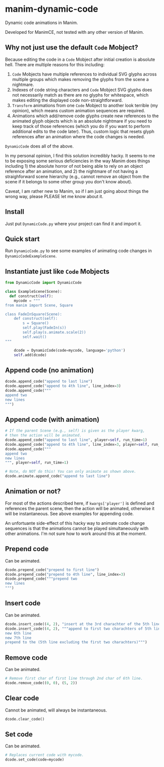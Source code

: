 # manim-dynamic-code
Dynamic code animations in Manim.

Developed for ManimCE, not tested with any other version of Manim.

## Why not just use the default `Code` Mobject?
Because editing the code in a `Code` Mobject after initial creation is absolute hell. There are multiple reasons for this including:
1. `Code` Mobjects have multiple references to individual SVG glyphs across multiple groups which makes removing the glyphs from the scene a nightmare.
2. Indexes of code string characters and `Code` Mobject SVG glyphs does not necessarily  match as there are no glyphs for whitespace, which makes editing the displayed code non-straightforward.
3. `Transform` animations from one `Code` Mobject to another look terrible (my opinion), which means custom animation sequences are required.
4. Animations which add/remove code glyphs create new references to the animated glyph objects which is an absolute nightmare if you need to keep track of those references (which you do if you want to perform additional edits to the code later). Thus, custom logic that resets glyph references after an animation where the code changes is needed.

`DynamicCode` does all of the above.

In my personal opinion, I find this solution incredibly hacky. It seems to me to be exposing some serious deficiencies in the way Manim does things including 1) the absolute horror of not being able to rely on an object reference after an animation, and 2) the nightmare of not having a straighforward scene hierarchy (e.g., cannot remove an object from the scene if it belongs to some other group you don't know about).

Caveat, I am rather new to Manim, so if I am just going about things the wrong way, please PLEASE let me know about it.

## Install
Just put `DynamicCode.py` where your project can find it and import it.

## Quick start
Run `DynamicCode.py` to see some examples of animating code changes in `DynamicCodeExampleScene`.

## Instantiate just like `Code` Mobjects
```python
from DynamicCode import DynamicCode

class ExampleScene(Scene):
  def construct(self):
    mycode = """
from manim import Scene, Square

class FadeInSquare(Scene):
    def construct(self):
        s = Square()
        self.play(FadeIn(s))
        self.play(s.animate.scale(2))
        self.wait()
"""

    dcode = DynamicCode(code=mycode, language='python')
    self.add(dcode)
```

## Append code (no animation)
```python
dcode.append_code("append to last line")
dcode.append_code("append to 4th line", line_index=3)
dcode.append_code("""
append two
new lines
""")
```

## Append code (with animation)
```python
# If the parent Scene (e.g., self) is given as the player kwarg,
# then the action will be animated.
dcode.append_code("append to last line", player=self, run_time=1)
dcode.append_code("append to 4th line", line_index=3, player=self, run_time=1)
dcode.append_code("""
append two
new lines
""", player=self, run_time=1)

# Note, do NOT do this! You can only animate as shown above.
dcode.animate.append_code("append to last line")
```

## Animation or not?
For most of the actions described here, if `kwargs['player']` is defined and references the parent scene, then the action will be animated, otherwise it will be instantaneous. See above examples for appending code.

An unfortuante side-effect of this hacky way to animate code change sequences is that the animations cannot be played simultaneously with other animations. I'm not sure how to work around this at the moment.

## Prepend code
Can be animated.
```python
dcode.prepend_code("prepend to first line")
dcode.prepend_code("prepend to 4th line", line_index=3)
dcode.prepend_code("""prepend two
new lines
""")
```

## Insert code
Can be animated.
```python
dcode.insert_code((4, 2), "insert at the 3rd charachter of the 5th line")
dcode.insert_code((4, 2), """append to first two charachters of 5th line
new 6th line
new 7th line
prepend to the (5th line excluding the first two charachters)""")
```

## Remove code
Can be animated.
```python
# Remove first char of first line through 2nd char of 6th line.
dcode.remove_code((0, 0), (5, 2))
```

## Clear code
Cannot be animated, will always be instantaneous.
```python
dcode.clear_code()
```

## Set code
Can be animated.
```python
# Replaces current code with mycode.
dcode.set_code(code=mycode)
```
